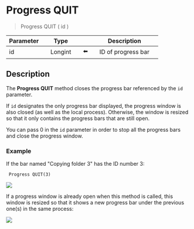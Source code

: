 # Progress QUIT

> Progress QUIT ( id )

| Parameter |     | Type |     |     |     | Description |     |
| --- | --- | --- | --- | --- | --- | --- | --- |
| id  |     | Longint |     | ⬅️ |     | ID of progress bar |     |

## Description

The **Progress QUIT** method closes the progress bar referenced by the `id` parameter.

If `id` designates the only progress bar displayed, the progress window is also closed (as well as the local process). Otherwise, the window is resized so that it only contains the progress bars that are still open.

You can pass 0 in the `id` parameter in order to stop all the progress bars and close the progress window.

### Example  

If the bar named "Copying folder 3" has the ID number 3:

```4d
 Progress QUIT(3)
```

![](https://doc.4d.com/4Dv19/picture/924963/pict924963.en.png)

If a progress window is already open when this method is called, this window is resized so that it shows a new progress bar under the previous one(s) in the same process:

![](https://doc.4d.com/4Dv19/picture/925049/pict925049.en.png)
